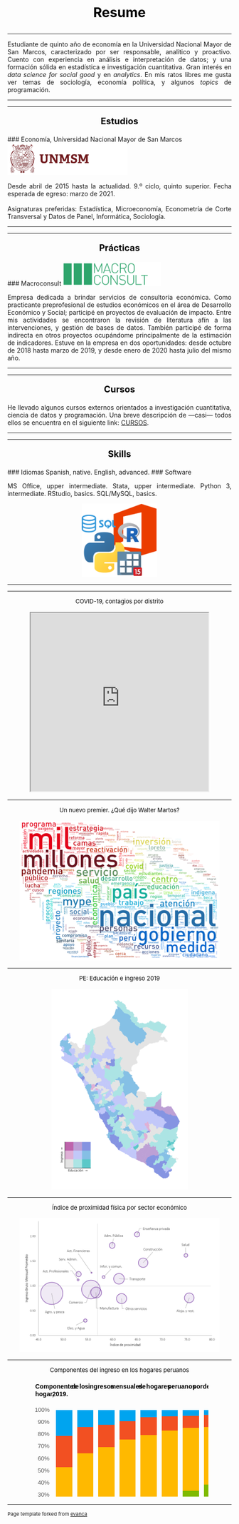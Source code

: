 <p align="center" style="font-size:30px; color: black;"><b>Resume</b></p>

---

<p align="justify">Estudiante de quinto año de economía en la Universidad Nacional Mayor de San Marcos, caracterizado por ser responsable, analítico y proactivo. Cuento con experiencia en análisis e interpretación de datos; y una formación sólida en estadística e investigación cuantitativa. Gran interés en <i>data science for social good</i> y en <i>analytics</i>. En mis ratos libres me gusta ver temas de sociología, economía política, y algunos <i>topics</i> de programación.</p>

---
---

<p align="center" style="font-size:20px; color: black;"><b>Estudios</b></p>
### Economía, Universidad Nacional Mayor de San Marcos
<img src="images/LogoSanmarcos.png?raw=true" width="270" height="71" />
<p align="justify">Desde abril de 2015 hasta la actualidad. 9.º ciclo, quinto superior. Fecha esperada de egreso: marzo de 2021.
  <br>
  <br>
Asignaturas preferidas: Estadística, Microeconomía, Econometría de Corte Transversal y Datos de Panel, Informática, Sociología.
</p>

---
---

<p align="center" style="font-size:20px; color: black;"><b>Prácticas</b></p>
### Macroconsult
<img src="images/LogoMacroconsult.png?raw=true" width="220" height="53" />
<p align="justify">Empresa dedicada a brindar servicios de consultoría económica. Como practicante preprofesional de estudios económicos en el área de Desarrollo Económico y Social; participé en proyectos de evaluación de impacto. Entre mis actividades se encontraron la revisión de literatura afín a las intervenciones, y gestión de bases de datos. También participé de forma indirecta en otros proyectos ocupándome principalmente de la estimación de indicadores. Estuve en la empresa en dos oportunidades: desde octubre de 2018 hasta marzo de 2019, y desde enero de 2020 hasta julio del mismo año.
</p>

---
---

<p align="center" style="font-size:20px; color: black;"><b>Cursos</b></p>

<p align="justify">He llevado algunos cursos externos orientados a investigación cuantitativa, ciencia de datos y programación. Una breve descripción de —casi— todos ellos se encuentra en el siguiente link: <a href="https://drodrigo96.github.io/courses_page">CURSOS</a>.</p>

---
---

<p align="center" style="font-size:20px; color: black;"><b>Skills</b></p>
### Idiomas
Spanish, native. English, advanced.
### Software
<p align="justify">MS Office, upper intermediate. Stata, upper intermediate. Python 3, intermediate. RStudio, basics. SQL/MySQL, basics.</p>

<p style="text-align:center;"><img src="images/LogosSoftware.png?raw=true" width="170" height="164" /></p>


---
---

<p align="center" style="font-size:13px; color:black;">
  COVID-19, contagios por distrito
  <br>
  <br>
  <iframe src="https://drodrigo96.github.io/COVID19.html" width="400" height="400"></iframe>
 </p>

---

<p align="center" style="font-size:13px; color:black;">
  Un nuevo premier. ¿Qué dijo Walter Martos?
  <br>
  <br>
  <img src="images/MartozSpeech.png?raw=true" width="450" height="313" />
 </p>

---

<p align="center" style="font-size:13px; color:black;">
  PE: Educación e ingreso 2019
  <br>
  <br>
  <img src="images/GraficoMapa.png?raw=true" width="307" height="450" />
</p>

---

<p align="center" style="font-size:13px; color:black;">
  Índice de proximidad física por sector económico
  <br>
  <br>
  <img src="images/GraficoProximidad.png?raw=true" width="450" height="300" />
</p>

---

<p align="center" style="font-size:13px; color:black;">
  Componentes del ingreso en los hogares peruanos
  <br>
  <br>
<svg width="400" height="260" xmlns="http://www.w3.org/2000/svg" xmlns:xlink="http://www.w3.org/1999/xlink" overflow="hidden"><defs><clipPath id="clip0"><rect x="369" y="142" width="542" height="439"/></clipPath><clipPath id="clip1"><rect x="420" y="207" width="476" height="273"/></clipPath><clipPath id="clip2"><rect x="420" y="207" width="476" height="273"/></clipPath><clipPath id="clip3"><rect x="420" y="207" width="476" height="273"/></clipPath><clipPath id="clip4"><rect x="420" y="207" width="476" height="273"/></clipPath><clipPath id="clip5"><rect x="369" y="193" width="541" height="351"/></clipPath><clipPath id="clip6"><rect x="369" y="193" width="541" height="351"/></clipPath><clipPath id="clip7"><rect x="369" y="193" width="541" height="351"/></clipPath><clipPath id="clip8"><rect x="369" y="193" width="541" height="351"/></clipPath><clipPath id="clip9"><rect x="369" y="193" width="541" height="351"/></clipPath><clipPath id="clip10"><rect x="369" y="193" width="541" height="351"/></clipPath><clipPath id="clip11"><rect x="369" y="193" width="541" height="351"/></clipPath><clipPath id="clip12"><rect x="369" y="193" width="541" height="351"/></clipPath><clipPath id="clip13"><rect x="369" y="193" width="541" height="351"/></clipPath><clipPath id="clip14"><rect x="369" y="193" width="541" height="351"/></clipPath><clipPath id="clip15"><rect x="369" y="193" width="541" height="351"/></clipPath><clipPath id="clip16"><rect x="369" y="193" width="541" height="351"/></clipPath><clipPath id="clip17"><rect x="369" y="193" width="541" height="351"/></clipPath><clipPath id="clip18"><rect x="369" y="193" width="541" height="351"/></clipPath><clipPath id="clip19"><rect x="369" y="193" width="541" height="351"/></clipPath><clipPath id="clip20"><rect x="369" y="193" width="541" height="351"/></clipPath><clipPath id="clip21"><rect x="369" y="193" width="541" height="351"/></clipPath><clipPath id="clip22"><rect x="369" y="193" width="541" height="351"/></clipPath><clipPath id="clip23"><rect x="369" y="193" width="541" height="351"/></clipPath><clipPath id="clip24"><rect x="369" y="193" width="541" height="351"/></clipPath><clipPath id="clip25"><rect x="369" y="193" width="541" height="351"/></clipPath><clipPath id="clip26"><rect x="369" y="193" width="541" height="351"/></clipPath><clipPath id="clip27"><rect x="369" y="193" width="541" height="351"/></clipPath><clipPath id="clip28"><rect x="369" y="193" width="541" height="351"/></clipPath><clipPath id="clip29"><rect x="369" y="193" width="541" height="351"/></clipPath><clipPath id="clip30"><rect x="369" y="193" width="541" height="351"/></clipPath><clipPath id="clip31"><rect x="369" y="193" width="541" height="351"/></clipPath><clipPath id="clip32"><rect x="369" y="193" width="541" height="351"/></clipPath><clipPath id="clip33"><rect x="369" y="193" width="541" height="351"/></clipPath><clipPath id="clip34"><rect x="369" y="193" width="541" height="351"/></clipPath></defs><g clip-path="url(#clip0)" transform="translate(-369 -142)"><g clip-path="url(#clip1)"><path d="M426 477 463 477 463 479 426 479ZM474 474 510 474 510 479 474 479ZM521 467 558 467 558 479 521 479ZM569 452 605 452 605 479 569 479ZM616 436 653 436 653 479 616 479ZM664 413 700 413 700 479 664 479ZM711 389 748 389 748 479 711 479ZM759 375 795 375 795 479 759 479ZM806 346 842 346 842 479 806 479ZM853 297 890 297 890 479 853 479Z" fill="#7FBA00"/></g><g clip-path="url(#clip2)"><path d="M426 336 463 336 463 477 426 477ZM474 305 510 305 510 474 474 474ZM521 291 558 291 558 467 521 467ZM569 274 605 274 605 452 569 452ZM616 264 653 264 653 436 616 436ZM664 254 700 254 700 413 664 413ZM711 248 748 248 748 389 711 389ZM759 246 795 246 795 375 759 375ZM806 243 842 243 842 346 806 346ZM853 241 890 241 890 297 853 297Z" fill="#FFB900"/></g><g clip-path="url(#clip3)"><path d="M426 266 463 266 463 336 426 336ZM474 246 510 246 510 305 474 305ZM521 241 558 241 558 291 521 291ZM569 233 605 233 605 274 569 274ZM616 224 653 224 653 264 616 264ZM664 222 700 222 700 254 664 254ZM711 221 748 221 748 248 711 248ZM759 219 795 219 795 246 759 246ZM806 219 842 219 842 243 806 243ZM853 219 890 219 890 241 853 241Z" fill="#F25022"/></g><g clip-path="url(#clip4)"><path d="M426 208 463 208 463 266 426 266ZM474 208 510 208 510 246 474 246ZM521 208 558 208 558 241 521 241ZM569 208 605 208 605 233 569 233ZM616 208 653 208 653 224 616 224ZM664 208 700 208 700 222 664 222ZM711 208 748 208 748 221 711 221ZM759 208 795 208 795 219 759 219ZM806 208 842 208 842 219 806 219ZM853 208 890 208 890 219 853 219Z" fill="#00A4EF"/></g><g clip-path="url(#clip5)"><path d="M420.5 479.5 895.5 479.5" stroke="#D9D9D9" stroke-linejoin="round" stroke-miterlimit="10" fill="none" fill-rule="evenodd"/></g><g clip-path="url(#clip6)"><text fill="#595959" font-family="Calibri,Calibri_MSFontService,sans-serif" font-weight="400" font-size="13" transform="translate(392.083 483)">0%</text></g><g clip-path="url(#clip7)"><text fill="#595959" font-family="Calibri,Calibri_MSFontService,sans-serif" font-weight="400" font-size="13" transform="translate(385.323 456)">10%</text></g><g clip-path="url(#clip8)"><text fill="#595959" font-family="Calibri,Calibri_MSFontService,sans-serif" font-weight="400" font-size="13" transform="translate(385.323 429)">20%</text></g><g clip-path="url(#clip9)"><text fill="#595959" font-family="Calibri,Calibri_MSFontService,sans-serif" font-weight="400" font-size="13" transform="translate(385.323 402)">30%</text></g><g clip-path="url(#clip10)"><text fill="#595959" font-family="Calibri,Calibri_MSFontService,sans-serif" font-weight="400" font-size="13" transform="translate(385.323 375)">40%</text></g><g clip-path="url(#clip11)"><text fill="#595959" font-family="Calibri,Calibri_MSFontService,sans-serif" font-weight="400" font-size="13" transform="translate(385.323 348)">50%</text></g><g clip-path="url(#clip12)"><text fill="#595959" font-family="Calibri,Calibri_MSFontService,sans-serif" font-weight="400" font-size="13" transform="translate(385.323 321)">60%</text></g><g clip-path="url(#clip13)"><text fill="#595959" font-family="Calibri,Calibri_MSFontService,sans-serif" font-weight="400" font-size="13" transform="translate(385.323 293)">70%</text></g><g clip-path="url(#clip14)"><text fill="#595959" font-family="Calibri,Calibri_MSFontService,sans-serif" font-weight="400" font-size="13" transform="translate(385.323 266)">80%</text></g><g clip-path="url(#clip15)"><text fill="#595959" font-family="Calibri,Calibri_MSFontService,sans-serif" font-weight="400" font-size="13" transform="translate(385.323 239)">90%</text></g><g clip-path="url(#clip16)"><text fill="#595959" font-family="Calibri,Calibri_MSFontService,sans-serif" font-weight="400" font-size="13" transform="translate(378.563 212)">100%</text></g><g clip-path="url(#clip17)"><text fill="#595959" font-family="Calibri,Calibri_MSFontService,sans-serif" font-weight="400" font-size="13" transform="translate(436.998 501)">D1</text></g><g clip-path="url(#clip18)"><text fill="#595959" font-family="Calibri,Calibri_MSFontService,sans-serif" font-weight="400" font-size="13" transform="translate(484.468 501)">D2</text></g><g clip-path="url(#clip19)"><text fill="#595959" font-family="Calibri,Calibri_MSFontService,sans-serif" font-weight="400" font-size="13" transform="translate(531.937 501)">D3</text></g><g clip-path="url(#clip20)"><text fill="#595959" font-family="Calibri,Calibri_MSFontService,sans-serif" font-weight="400" font-size="13" transform="translate(579.406 501)">D4</text></g><g clip-path="url(#clip21)"><text fill="#595959" font-family="Calibri,Calibri_MSFontService,sans-serif" font-weight="400" font-size="13" transform="translate(626.876 501)">D5</text></g><g clip-path="url(#clip22)"><text fill="#595959" font-family="Calibri,Calibri_MSFontService,sans-serif" font-weight="400" font-size="13" transform="translate(674.345 501)">D6</text></g><g clip-path="url(#clip23)"><text fill="#595959" font-family="Calibri,Calibri_MSFontService,sans-serif" font-weight="400" font-size="13" transform="translate(721.815 501)">D7</text></g><g clip-path="url(#clip24)"><text fill="#595959" font-family="Calibri,Calibri_MSFontService,sans-serif" font-weight="400" font-size="13" transform="translate(769.284 501)">D8</text></g><g clip-path="url(#clip25)"><text fill="#595959" font-family="Calibri,Calibri_MSFontService,sans-serif" font-weight="400" font-size="13" transform="translate(816.753 501)">D9</text></g><g clip-path="url(#clip26)"><text fill="#595959" font-family="Calibri,Calibri_MSFontService,sans-serif" font-weight="400" font-size="13" transform="translate(860.843 501)">D10</text></g><g clip-path="url(#clip27)"><rect x="406" y="521" width="8" height="7" fill="#7FBA00"/></g><g clip-path="url(#clip28)"><text fill="#595959" font-family="Calibri,Calibri_MSFontService,sans-serif" font-weight="400" font-size="13" transform="translate(416.852 529)">Ingreso Formal</text></g><g clip-path="url(#clip29)"><rect x="507" y="521" width="7" height="7" fill="#FFB900"/></g><g clip-path="url(#clip30)"><text fill="#595959" font-family="Calibri,Calibri_MSFontService,sans-serif" font-weight="400" font-size="13" transform="translate(517.385 529)">Ingreso Informal</text></g><g clip-path="url(#clip31)"><rect x="616" y="521" width="7" height="7" fill="#F25022"/></g><g clip-path="url(#clip32)"><text fill="#595959" font-family="Calibri,Calibri_MSFontService,sans-serif" font-weight="400" font-size="13" transform="translate(626.225 529)">Transferencia Privada</text></g><g clip-path="url(#clip33)"><rect x="752" y="521" width="8" height="7" fill="#00A4EF"/></g><g clip-path="url(#clip34)"><text fill="#595959" font-family="Calibri,Calibri_MSFontService,sans-serif" font-weight="400" font-size="13" transform="translate(762.905 529)">Transferencia Pública</text></g><text font-family="Calibri,Calibri_MSFontService,sans-serif" font-weight="700" font-size="14" transform="translate(379.496 160)">Componentes<tspan x="81.4733" y="0">de</tspan><tspan x="99.4467" y="0">los</tspan><tspan x="118.92" y="0">ingresos</tspan><tspan x="168.893" y="0">mensuales</tspan><tspan x="231.867" y="0">de</tspan><tspan x="249.84" y="0">hogares</tspan><tspan x="297.98" y="0">peruanos</tspan><tspan x="353.953" y="0">por</tspan><tspan x="376.927" y="0">decil</tspan><tspan x="406.733" y="0">de</tspan><tspan x="424.707" y="0">ingreso</tspan><tspan x="469.353" y="0">bruto</tspan><tspan x="504" y="0">del</tspan><tspan x="0" y="17">hogar,</tspan><tspan x="38.5" y="17">2019</tspan>.<tspan font-weight="300" font-size="13" x="0" y="408">Fuente</tspan><tspan font-weight="300" font-size="13" x="37.8333" y="408">:</tspan><tspan font-weight="300" font-size="13" x="44.3333" y="408">ENAHO</tspan><tspan font-weight="300" font-size="13" x="86.8333" y="408">2019</tspan><tspan font-weight="300" font-size="13" x="114.167" y="408">.</tspan><tspan font-weight="300" font-size="13" x="120.5" y="408">Elaboración</tspan><tspan font-weight="300" font-size="13" x="187" y="408">propia</tspan><tspan font-weight="300" font-size="13" x="222" y="408">.</tspan></text></g></svg>
</p>

---
<p style="font-size:11px">Page template forked from <a href="https://github.com/evanca">evanca</a></p>
<!-- Remove above link if you don't want to attibute -->
